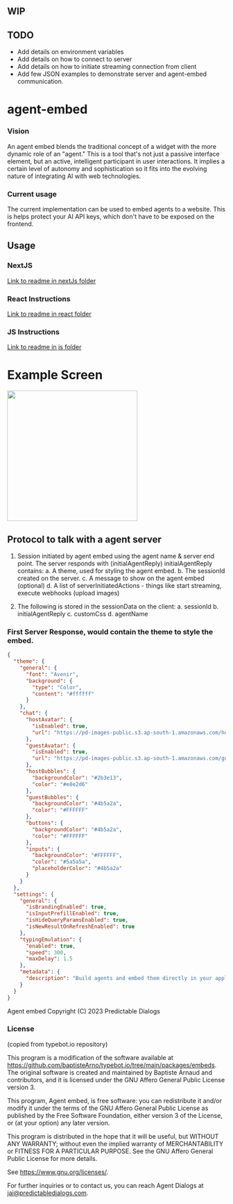 ## WIP

## TODO
- Add details on environment variables
- Add details on how to connect to server
- Add details on how to initiate streaming connection from client
- Add few JSON examples to demonstrate server and agent-embed communication.

# agent-embed

### Vision
An agent embed blends the traditional concept of a widget with the more dynamic role of an "agent." This is a tool that's not just a passive interface element, but an active, intelligent participant in user interactions. It implies a certain level of autonomy and sophistication so it fits into the evolving nature of integrating AI with web technologies.

### Current usage
The current implementation can be used to embed agents to a website. This is helps protect your AI API keys, which don't have to be exposed on the frontend.

## Usage
### NextJS 
[Link to readme in nextJs folder](https://github.com/Predictable-Dialogs/agent-embed/blob/main/nextjs/README.md)

### React Instructions
[Link to readme in react folder](https://github.com/Predictable-Dialogs/agent-embed/blob/main/react/README.md)

### JS Instructions
[Link to readme in js folder](https://github.com/Predictable-Dialogs/agent-embed/blob/main/js/README.md)

# Example Screen

<img src="https://github.com/Predictable-Dialogs/agent-embed/assets/3472565/ee609766-a401-4490-a2bf-939ae408ef5a" width="300" />



## Protocol to talk with a agent server

1. Session initiated by agent embed using the agent name & server end point. The server responds with (initialAgentReply)
   initialAgentReply contains:
       a. A theme, used for styling the agent embed. 
       b. The sessionId created on the server.
       c. A message to show on the agent embed (optional)
       d. A list of serverInitiatedActions - things like start streaming, execute webhooks (upload images)
       
2. The following is stored in the sessionData on the client:
      a. sessionId
      b. initialAgentReply
      c. customCss
      d. agentName

### First Server Response, would contain the theme to style the embed. 
```json
{
  "theme": {
    "general": {
      "font": "Avenir",
      "background": {
        "type": "Color",
        "content": "#ffffff"
      }
    },
    "chat": {
      "hostAvatar": {
        "isEnabled": true,
        "url": "https://pd-images-public.s3.ap-south-1.amazonaws.com/host-profile.png"
      },
      "guestAvatar": {
        "isEnabled": true,
        "url": "https://pd-images-public.s3.ap-south-1.amazonaws.com/guest-profile.png"
      },
      "hostBubbles": {
        "backgroundColor": "#2b3e13",
        "color": "#e8e2d6"
      },
      "guestBubbles": {
        "backgroundColor": "#4b5a2a",
        "color": "#FFFFFF"
      },
      "buttons": {
        "backgroundColor": "#4b5a2a",
        "color": "#FFFFFF"
      },
      "inputs": {
        "backgroundColor": "#FFFFFF",
        "color": "#5a5a5a",
        "placeholderColor": "#4b5a2a"
      }
    }
  },
  "settings": {
    "general": {
      "isBrandingEnabled": true,
      "isInputPrefillEnabled": true,
      "isHideQueryParamsEnabled": true,
      "isNewResultOnRefreshEnabled": true
    },
    "typingEmulation": {
      "enabled": true,
      "speed": 300,
      "maxDelay": 1.5
    },
    "metadata": {
      "description": "Build agents and embed them directly in your applications without a line of code."
    }
  }
}
```
     
Agent embed
Copyright (C) 2023 Predictable Dialogs

### License
(copied from typebot.io repository)

This program is a modification of the software available at 
https://github.com/baptisteArno/typebot.io/tree/main/packages/embeds. 
The original software is created and maintained by Baptiste Arnaud and 
contributors, and it is licensed under the GNU Affero General Public License 
version 3.

This program, Agent embed, is free software: you can redistribute 
it and/or modify it under the terms of the GNU Affero General Public License as 
published by the Free Software Foundation, either version 3 of the License, or 
(at your option) any later version.

This program is distributed in the hope that it will be useful, but WITHOUT 
ANY WARRANTY; without even the implied warranty of MERCHANTABILITY or FITNESS 
FOR A PARTICULAR PURPOSE. See the GNU Affero General Public License for more 
details.

See <https://www.gnu.org/licenses/>.

For further inquiries or to contact us, you can reach Agent Dialogs at 
jai@predictabledialogs.com.

